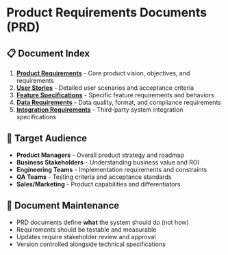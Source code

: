 # Product Requirements Documents (PRD)

## 📋 Document Index

1. **[Product Requirements](product-requirements.md)** - Core product vision, objectives, and requirements
2. **[User Stories](user-stories.md)** - Detailed user scenarios and acceptance criteria  
3. **[Feature Specifications](feature-specifications.md)** - Specific feature requirements and behaviors
4. **[Data Requirements](data-requirements.md)** - Data quality, format, and compliance requirements
5. **[Integration Requirements](integration-requirements.md)** - Third-party system integration specifications

## 🎯 Target Audience

- **Product Managers** - Overall product strategy and roadmap
- **Business Stakeholders** - Understanding business value and ROI
- **Engineering Teams** - Implementation requirements and constraints
- **QA Teams** - Testing criteria and acceptance standards
- **Sales/Marketing** - Product capabilities and differentiators

## 📝 Document Maintenance

- PRD documents define **what** the system should do (not how)
- Requirements should be testable and measurable
- Updates require stakeholder review and approval
- Version controlled alongside technical specifications
